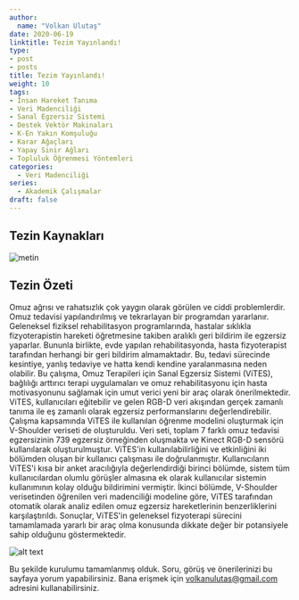 ```yaml
---
author:
  name: "Volkan Ulutaş"
date: 2020-06-19
linktitle: Tezim Yayınlandı!
type:
- post
- posts
title: Tezim Yayınlandı!
weight: 10
tags:
- İnsan Hareket Tanıma
- Veri Madenciliği
- Sanal Egzersiz Sistemi
- Destek Vektör Makinaları
- K-En Yakın Komşuluğu
- Karar Ağaçları
- Yapay Sinir Ağları
- Topluluk Öğrenmesi Yöntemleri
categories: 
  - Veri Madenciliği
series:
  - Akademik Çalışmalar
draft: false
---
```

## Tezin Kaynakları 

![metin](/images/tez/github.png)

## Tezin Özeti

Omuz ağrısı ve rahatsızlık çok yaygın olarak görülen ve ciddi problemlerdir. Omuz tedavisi yapılandırılmış ve tekrarlayan bir programdan yararlanır. Geleneksel fiziksel rehabilitasyon programlarında, hastalar sıklıkla fizyoterapistin hareketi öğretmesine takiben aralıklı geri bildirim ile egzersiz yaparlar. Bununla birlikte, evde yapılan rehabilitasyonda, hasta fizyoterapist tarafından herhangi bir geri bildirim almamaktadır. Bu, tedavi sürecinde kesintiye, yanlış tedaviye ve hatta kendi kendine yaralanmasına neden olabilir. Bu çalışma, Omuz Terapileri için Sanal Egzersiz Sistemi (ViTES), bağlılığı arttırıcı terapi uygulamaları ve omuz rehabilitasyonu için hasta motivasyonunu sağlamak için umut verici yeni bir araç olarak önerilmektedir. ViTES, kullanıcıları eğitebilir ve gelen RGB-D veri akışından gerçek zamanlı tanıma ile eş zamanlı olarak egzersiz performanslarını değerlendirebilir. Çalışma kapsamında ViTES ile kullanılan öğrenme modelini oluşturmak için V-Shoulder veriseti de oluşturuldu. Veri seti, toplam 7 farklı omuz tedavisi egzersizinin 739 egzersiz örneğinden oluşmakta ve Kinect RGB-D sensörü kullanılarak oluşturulmuştur. ViTES'in kullanılabilirliğini ve etkinliğini iki bölümden oluşan bir kullanıcı çalışması ile doğrulanmıştır. Kullanıcıların ViTES'i kısa bir anket aracılığıyla değerlendirdiği birinci bölümde, sistem tüm kullanıcılardan olumlu görüşler almasına ek olarak kullanıcılar sistemin kullanımının kolay olduğu bildirimini vermiştir. İkinci bölümde, V-Shoulder verisetinden öğrenilen veri madenciliği modeline göre, ViTES tarafından otomatik olarak analiz edilen omuz egzersiz hareketlerinin benzerliklerini karşılaştırıldı. Sonuçlar, ViTES'in geleneksel fizyoterapi sürecini tamamlamada yararlı bir araç olma konusunda dikkate değer bir potansiyele sahip olduğunu göstermektedir.

![alt text](/images/tez/veriseti.png "Veri Seti")

Bu şekilde kurulumu tamamlanmış olduk. Soru, görüş ve önerilerinizi bu sayfaya yorum yapabilirsiniz. Bana erişmek için volkanulutas@gmail.com adresini kullanabilirsiniz.





